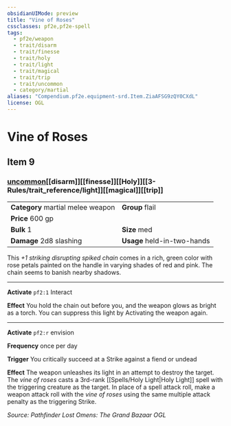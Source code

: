 ```yaml
---
obsidianUIMode: preview
title: "Vine of Roses"
cssclasses: pf2e,pf2e-spell
tags:
  - pf2e/weapon
  - trait/disarm
  - trait/finesse
  - trait/holy
  - trait/light
  - trait/magical
  - trait/trip
  - trait/uncommon
  - category/martial
aliases: "Compendium.pf2e.equipment-srd.Item.ZiaAFSG9zQY0CXdL"
license: OGL
---
```

# Vine of Roses
## Item 9
### [uncommon](uncommon "Uncommon Rarity Trait")[[disarm]][[finesse]][[Holy]][[3-Rules/trait_reference/light]][[magical]][[trip]]

|  |  |
| -- | -- |
| **Category** martial melee weapon | **Group** flail |
| **Price** 600 gp |  |
| **Bulk** 1 | **Size** med |
| **Damage** 2d8 slashing  | **Usage** held-in-two-hands |



This _+1 striking disrupting spiked chain_ comes in a rich, green color with rose petals painted on the handle in varying shades of red and pink. The chain seems to banish nearby shadows.

* * *

**Activate** `pf2:1` Interact

**Effect** You hold the chain out before you, and the weapon glows as bright as a torch. You can suppress this light by Activating the weapon again.

* * *

**Activate** `pf2:r` envision

**Frequency** once per day

**Trigger** You critically succeed at a Strike against a fiend or undead

**Effect** The weapon unleashes its light in an attempt to destroy the target. The _vine of roses_ casts a 3rd-rank [[Spells/Holy Light|Holy Light]] spell with the triggering creature as the target. In place of a spell attack roll, make a weapon attack roll with the _vine of roses_ using the same multiple attack penalty as the triggering Strike.

*Source: Pathfinder Lost Omens: The Grand Bazaar*
*OGL*